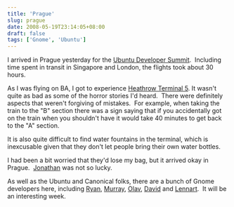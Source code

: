 ```yaml
---
title: 'Prague'
slug: prague
date: 2008-05-19T23:14:05+08:00
draft: false
tags: ['Gnome', 'Ubuntu']
---
```


I arrived in Prague yesterday for the [Ubuntu Developer
Summit](https://wiki.ubuntu.com/UDS-Intrepid).  Including time spent in
transit in Singapore and London, the flights took about 30 hours.

As I was flying on BA, I got to experience [Heathrow Terminal
5](http://en.wikipedia.org/wiki/Heathrow_Terminal_5_building). It
wasn\'t quite as bad as some of the horror stories I\'d heard.  There
were definitely aspects that weren\'t forgiving of mistakes.  For
example, when taking the train to the \"B\" section there was a sign
saying that if you accidentally got on the train when you shouldn\'t
have it would take 40 minutes to get back to the \"A\" section.

It is also quite difficult to find water fountains in the terminal,
which is inexcusable given that they don\'t let people bring their own
water bottles.

I had been a bit worried that they\'d lose my bag, but it arrived okay
in Prague.  [Jonathan](http://mumak.net/) was not so lucky.

As well as the Ubuntu and Canonical folks, there are a bunch of Gnome
developers here, including [Ryan](http://blogs.gnome.org/desrt),
[Murray](http://www.murrayc.com/blog),
[Olav](http://blogs.gnome.org/ovitters), [David](http://blog.fubar.dk/)
and [Lennart](http://0pointer.de/blog).  It will be an interesting week.
